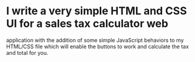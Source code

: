 # I write a very simple HTML and CSS UI for a sales tax calculator web
application with the addition of some simple JavaScript behaviors to my HTML/CSS file which will enable the buttons to work and calculate the tax and total for you.
